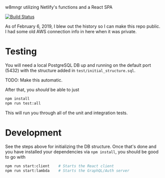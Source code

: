 w8mngr utilizing Netlify's functions and a React SPA

[![Build Status](https://travis-ci.org/baublet/w8mngr-2020.svg?branch=master)](https://travis-ci.org/baublet/w8mngr-2020)

As of February 6, 2019, I blew out the history so I can make this repo public. I had some old AWS connection info in here when it was private.

# Testing

You will need a local PostgreSQL DB up and running on the default port (5432) with the structure added in `test/initial_structure.sql`.

TODO: Make this automatic.

After that, you _should_ be able to just

```bash
npm install
npm run test:all
```

This will run you through all of the unit and integration tests.

# Development

See the steps above for initializing the DB structure. Once that's done and you have installed your dependencies via `npm install`, you should be good to go with

```bash
npm run start:client    # Starts the React client
npm run start:lambda    # Starts the GraphQL/Auth server
```
